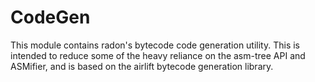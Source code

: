 # CodeGen

This module contains radon's bytecode code generation utility. This is intended to reduce some of the heavy reliance
on the asm-tree API and ASMifier, and is based on the airlift bytecode generation library.
